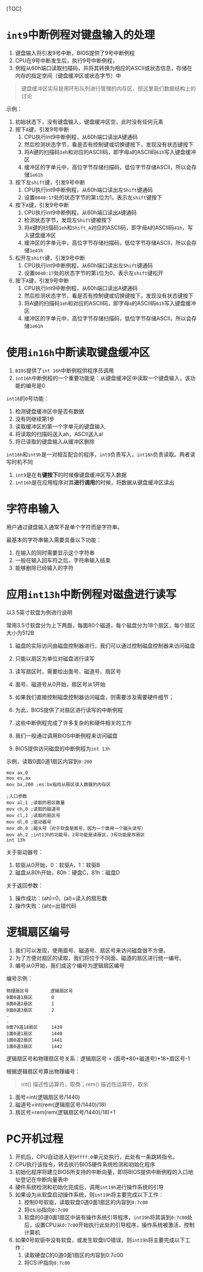 [TOC]

# `int9`中断例程对键盘输入的处理
1. 键盘输入将引发9号中断，BIOS提供了9号中断例程
2. CPU在9号中断发生后，执行9号中断例程，
3. 例程从60h端口读取扫描码，并将其转换为相应的ASCII或状态信息，存储在内存的指定空间（键盘缓冲区或状态字节）中

> 键盘缓冲区实际是用环形队列进行管理的内存区，但这里我们数据结构上的讨论

示例：
1. 初始状态下，没有键盘输入，键盘缓冲区空，此时没有任何元素
2. 按下`A`键，引发9号中断
   1. CPU执行int9中断例程，从60h端口读出A键通码
   2. 然后检测状态字节，看是否有控制键或切换键按下，发现没有状态键按下
   3. 将A键的扫描码`1eh`和对应的ASCII码，即字母`a`的ASCII码`61h`写入键盘缓冲区
   4. 缓冲区的字单元中，高位字节存储扫描码，低位字节存储ASCII，所以会存储`1e61h`
3. 按下左`shift`键，引发9号中断
   1. CPU执行int9中断例程，从60h端口读出左`Shift`键通码
   2. 设置`0040:17`处的状态字节的第`1`位为1，表示左`shift`键按下
4. 按下`A`键，引发9号中断
   1. CPU执行int9中断例程，从60h端口读出`A`键通码
   2. 检测状态字节，发现左`Shift`键被按下
   3. 将`A`键的扫描码`1eh`和`Shift_A`对应的ASCII码，即字母`A`的ASCII码`41h`，写入键盘缓冲区
   4. 缓冲区的字单元中，高位字节存储扫描码，低位字节存储ASCII，所以会存储`1e41h`
5. 松开左`shift`键，引发9号中断
   1. CPU执行int9中断例程，从60h端口读出左`Shift`键通码
   2. 设置`0040:17`处的状态字节的第`1`位为0，表示左`shift`键松开
6. 按下`A`键，引发9号中断
   1. CPU执行int9中断例程，从60h端口读出A键通码
   2. 然后检测状态字节，看是否有控制键或切换键按下，发现没有状态键按下
   3. 将A键的扫描码`1eh`和对应的ASCII码，即字母`a`的ASCII码`61h`写入键盘缓冲区
   4. 缓冲区的字单元中，高位字节存储扫描码，低位字节存储ASCII，所以会存储`1e61h`

# 使用`in16h`中断读取键盘缓冲区
1. `BIOS`提供了`int 16h`中断例程供程序员调用
2. `int16h`中断例程的一个重要功能是：从键盘缓冲区中读取一个键盘输入，该功能的编号是0

`int16`的`0`号功能：
1. 检测键盘缓冲区中是否有数据
2. 没有则继续第1步
3. 读取缓冲区的第一个字单元的键盘输入
4. 将读取的扫描码送入ah，ASCII送入al
5. 将已读取的键盘输入从缓冲区删除


`int16h`和`int9h`是一对相互配合的程序，`int9`负责写入，`int16h`负责读取。两者读写时机不同
1. `int9`是在有**键按下**的时候像键盘缓冲区写入数据
2. `int16h`是在应用程序对其**进行调用**的时候，将数据从键盘缓冲区读出

# 字符串输入
用户通过键盘输入通常不是单个字符而是字符串。

最基本的字符串输入需要具备以下功能：
1. 在输入的同时需要显示这个字符串
2. 一般在输入回车符之后，字符串输入结束
3. 能够删除已经输入的字符

# 应用`int13h`中断例程对磁盘进行读写
以3.5英寸软盘为例进行说明

常用3.5寸软盘分为上下两面，每面80个磁道，每个磁盘分为18个扇区，每个扇区大小为512B

1. 磁盘的实际访问由磁盘控制器进行，我们可以通过控制磁盘控制器来访问磁盘
2. 只能以扇区为单位对磁盘进行读写
3. 读写扇区时，需要给出面号、磁道号、扇区号
4. 面号、磁道号从0开始，扇区号从1开始


1. 如果我们直接控制磁盘控制器访问磁盘，则需要涉及需要硬件细节；
2. 为此，BIOS提供了对扇区进行读写的中断例程
3. 这些中断例程完成了许多复杂的和硬件相关的工作
4. 我们一般通过调用BIOS中断例程来访问磁盘
5. BIOS提供访问磁盘的中断例程为`int 13h`

示例，读取0面0道1扇区内容到`0:200`
```
mov ax,0
mov es,ax
mov bx,200 ;es:bx指向从扇区读入数据的内存区

;入口参数
mov al,1 ;读取的扇区数量
mov ch,0 ;读取的磁道号
mov cl,1 ;读取的扇区号
mov dl,0 ;驱动器号 
mov dh,0 ;磁头号（对于软盘是面号，因为一个面用一个磁头读写）
mov ah,2 ;int13h的功能号，2号功能是读扇区，3号功能是写扇区
int 13h
```

关于驱动器号：
1. 软驱从0开始，0：软驱A，1：软驱B
2. 磁盘从80h开始，80h：硬盘C，81h：磁盘D

关于返回参数：
1. 操作成功：(ah)=0，(al)=读入的扇形数
2. 操作失败：(ah)=出错代码

# 逻辑扇区编号
1. 我们可以发现，使用面号、磁道号、扇区号来访问磁盘很不方便。
2. 为了方便对扇区的读取，我们将位于不同面、磁道的扇区进行统一编号。
3. 编号从0开始，我们成这个编号为逻辑扇区编号

编号示例：
```
物理扇区号        逻辑扇区号
0面0道1扇区       0
0面0道2扇区       1
0面0道3扇区       2
.
.
0面79道18扇区     1439
1面0道1扇区       1440
1面0道2扇区       1441
1面0道3扇区       1442
```

逻辑扇区号和物理扇区号关系：逻辑扇区号 = (面号\*80+磁道号)\*18+扇区号-1

根据逻辑扇区号算出物理编号：
> int() 描述性运算符，取商；rem() 描述性运算符，取余
1. 面号=int(逻辑扇区号/1440)
2. 磁道号=int(rem(逻辑扇区号/1440)/18)
3. 扇区号=rem(rem(逻辑扇区号/1440)/18)+1

# PC开机过程
1. 开机后，CPU自动进入到`0ffff:0`单元处执行，此处有一条跳转指令。
2. CPU执行该指令，转去执行BIOS硬件系统检测和初始化程序
3. 初始化程序将建立BIOS所支持的中断向量，即将BIOS提供中断例程的入口地址登记在中断向量表中
4. 硬件系统检测和初始化完成后，调用`int19h`进行操作系统的引导
5. 如果设为从软盘启动操作系统，则`int19h`将主要完成以下工作：
   1. 控制0号软驱，读取软盘0道0面1扇区的内容到`0:7c00`
   2. 将cs:ip指向`0:7c00`
   3. 软盘的0道0面1扇区中装有操作系统引导程序，`int19h`将其装到`0:7c00`处后，设置CPU从`0:7c00`开始执行此处的引导程序，操作系统被激活，控制计算机
7. 如果0号软驱中没有软盘，或发生软盘I/O错误，则`int19h`将主要完成以下工作：
   1. 读取硬盘C的0道0面1扇区的内容到0:7c00
   2. 将CS:IP指向`0:7c00`